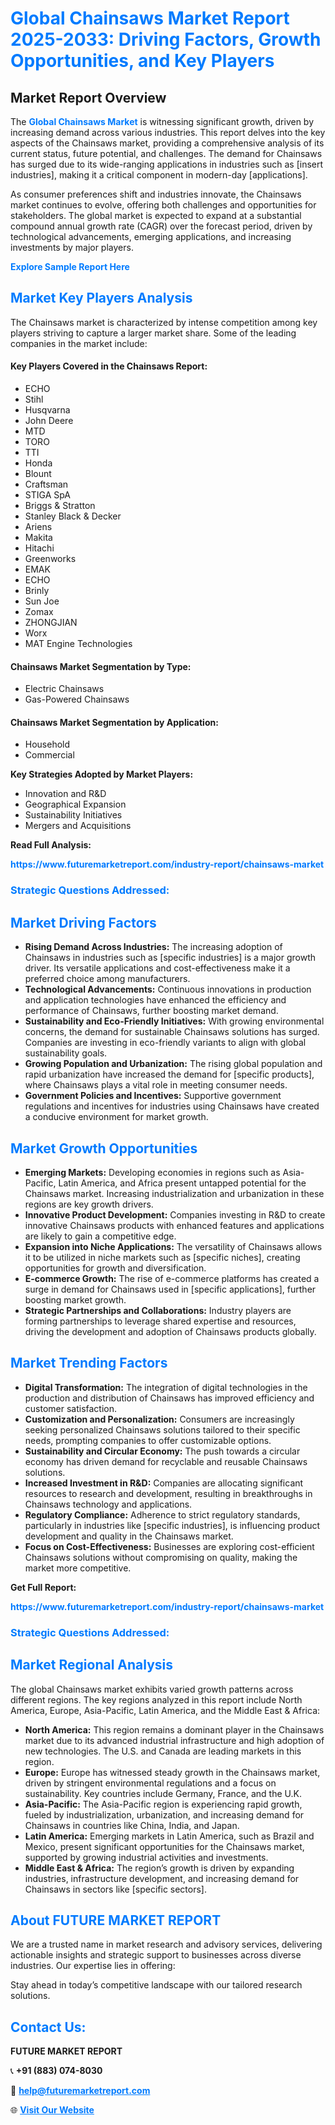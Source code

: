 <h1 style="color: #007BFF;">Global Chainsaws Market Report 2025-2033: Driving Factors, Growth Opportunities, and Key Players</h1>

<section id="overview">
<h2>Market Report Overview</h2>
<p>The <a href="https://www.futuremarketreport.com/industry-report/chainsaws-market" style="color: #007BFF; text-decoration: none;"><strong>Global Chainsaws Market</strong></a> is witnessing significant growth, driven by increasing demand across various industries. This report delves into the key aspects of the Chainsaws market, providing a comprehensive analysis of its current status, future potential, and challenges. The demand for Chainsaws has surged due to its wide-ranging applications in industries such as [insert industries], making it a critical component in modern-day [applications].</p>
<p>As consumer preferences shift and industries innovate, the Chainsaws market continues to evolve, offering both challenges and opportunities for stakeholders. The global market is expected to expand at a substantial compound annual growth rate (CAGR) over the forecast period, driven by technological advancements, emerging applications, and increasing investments by major players.</p>
</section>

<section id="overview">
<p><a href="https://www.futuremarketreport.com/request-sample/reportId=60369" style="color: #007BFF; text-decoration: none;"><strong>Explore Sample Report Here</strong></a></p>
</section>

<section id="key-players">
<h2 style="color: #007BFF;">Market Key Players Analysis</h2>
<p>The Chainsaws market is characterized by intense competition among key players striving to capture a larger market share. Some of the leading companies in the market include:</p>
<h4>Key Players Covered in the Chainsaws Report:</h4>
<ul><li>ECHO</li><li>Stihl</li><li>Husqvarna</li><li>John Deere</li><li>MTD</li><li>TORO</li><li>TTI</li><li>Honda</li><li>Blount</li><li>Craftsman</li><li>STIGA SpA</li><li>Briggs &amp; Stratton</li><li>Stanley Black &amp; Decker</li><li>Ariens</li><li>Makita</li><li>Hitachi</li><li>Greenworks</li><li>EMAK</li><li>ECHO</li><li>Brinly</li><li>Sun Joe</li><li>Zomax</li><li>ZHONGJIAN</li><li>Worx</li><li>MAT Engine Technologies</li></ul>
<h4>Chainsaws Market Segmentation by Type:</h4>
<ul><li>Electric Chainsaws</li><li>Gas-Powered Chainsaws</li></ul>

<h4>Chainsaws Market Segmentation by Application:</h4>
<ul><li>Household</li><li>Commercial</li></ul>
<p><strong>Key Strategies Adopted by Market Players:</strong></p>
<ul>
<li>Innovation and R&D</li>
<li>Geographical Expansion</li>
<li>Sustainability Initiatives</li>
<li>Mergers and Acquisitions</li>
</ul>
</section>

<section>
<p><strong>Read Full Analysis: </strong></p><a href="https://www.futuremarketreport.com/industry-report/chainsaws-market" style="color: #007BFF; text-decoration: none;"><strong>https://www.futuremarketreport.com/industry-report/chainsaws-market</strong></a>
<h3 style="color: #007BFF;">Strategic Questions Addressed:</h3>
</section>

<section id="driving-factors">
<h2 style="color: #007BFF;">Market Driving Factors</h2>
<ul>
<li><strong>Rising Demand Across Industries:</strong> The increasing adoption of Chainsaws in industries such as [specific industries] is a major growth driver. Its versatile applications and cost-effectiveness make it a preferred choice among manufacturers.</li>
<li><strong>Technological Advancements:</strong> Continuous innovations in production and application technologies have enhanced the efficiency and performance of Chainsaws, further boosting market demand.</li>
<li><strong>Sustainability and Eco-Friendly Initiatives:</strong> With growing environmental concerns, the demand for sustainable Chainsaws solutions has surged. Companies are investing in eco-friendly variants to align with global sustainability goals.</li>
<li><strong>Growing Population and Urbanization:</strong> The rising global population and rapid urbanization have increased the demand for [specific products], where Chainsaws plays a vital role in meeting consumer needs.</li>
<li><strong>Government Policies and Incentives:</strong> Supportive government regulations and incentives for industries using Chainsaws have created a conducive environment for market growth.</li>
</ul>
</section>

<section id="growth-opportunities">
<h2 style="color: #007BFF;">Market Growth Opportunities</h2>
<ul>
<li><strong>Emerging Markets:</strong> Developing economies in regions such as Asia-Pacific, Latin America, and Africa present untapped potential for the Chainsaws market. Increasing industrialization and urbanization in these regions are key growth drivers.</li>
<li><strong>Innovative Product Development:</strong> Companies investing in R&D to create innovative Chainsaws products with enhanced features and applications are likely to gain a competitive edge.</li>
<li><strong>Expansion into Niche Applications:</strong> The versatility of Chainsaws allows it to be utilized in niche markets such as [specific niches], creating opportunities for growth and diversification.</li>
<li><strong>E-commerce Growth:</strong> The rise of e-commerce platforms has created a surge in demand for Chainsaws used in [specific applications], further boosting market growth.</li>
<li><strong>Strategic Partnerships and Collaborations:</strong> Industry players are forming partnerships to leverage shared expertise and resources, driving the development and adoption of Chainsaws products globally.</li>
</ul>
</section>

<section id="trending-factors">
<h2 style="color: #007BFF;">Market Trending Factors</h2>
<ul>
<li><strong>Digital Transformation:</strong> The integration of digital technologies in the production and distribution of Chainsaws has improved efficiency and customer satisfaction.</li>
<li><strong>Customization and Personalization:</strong> Consumers are increasingly seeking personalized Chainsaws solutions tailored to their specific needs, prompting companies to offer customizable options.</li>
<li><strong>Sustainability and Circular Economy:</strong> The push towards a circular economy has driven demand for recyclable and reusable Chainsaws solutions.</li>
<li><strong>Increased Investment in R&D:</strong> Companies are allocating significant resources to research and development, resulting in breakthroughs in Chainsaws technology and applications.</li>
<li><strong>Regulatory Compliance:</strong> Adherence to strict regulatory standards, particularly in industries like [specific industries], is influencing product development and quality in the Chainsaws market.</li>
<li><strong>Focus on Cost-Effectiveness:</strong> Businesses are exploring cost-efficient Chainsaws solutions without compromising on quality, making the market more competitive.</li>
</ul>
</section>

<section>
<p><strong>Get Full Report: </strong></p><a href="https://www.futuremarketreport.com/industry-report/chainsaws-market" style="color: #007BFF; text-decoration: none;"><strong>https://www.futuremarketreport.com/industry-report/chainsaws-market</strong></a>
<h3 style="color: #007BFF;">Strategic Questions Addressed:</h3>
</section>


<section id="regional-analysis">
<h2 style="color: #007BFF;">Market Regional Analysis</h2>
<p>The global Chainsaws market exhibits varied growth patterns across different regions. The key regions analyzed in this report include North America, Europe, Asia-Pacific, Latin America, and the Middle East & Africa:</p>
<ul>
<li><strong>North America:</strong> This region remains a dominant player in the Chainsaws market due to its advanced industrial infrastructure and high adoption of new technologies. The U.S. and Canada are leading markets in this region.</li>
<li><strong>Europe:</strong> Europe has witnessed steady growth in the Chainsaws market, driven by stringent environmental regulations and a focus on sustainability. Key countries include Germany, France, and the U.K.</li>
<li><strong>Asia-Pacific:</strong> The Asia-Pacific region is experiencing rapid growth, fueled by industrialization, urbanization, and increasing demand for Chainsaws in countries like China, India, and Japan.</li>
<li><strong>Latin America:</strong> Emerging markets in Latin America, such as Brazil and Mexico, present significant opportunities for the Chainsaws market, supported by growing industrial activities and investments.</li>
<li><strong>Middle East & Africa:</strong> The region’s growth is driven by expanding industries, infrastructure development, and increasing demand for Chainsaws in sectors like [specific sectors].</li>
</ul>
</section>

<footer>
<h2 style="color: #007BFF;">About FUTURE MARKET REPORT</h2>
<p>We are a trusted name in market research and advisory services, delivering actionable insights and strategic support to businesses across diverse industries. Our expertise lies in offering:</p>

<p>Stay ahead in today’s competitive landscape with our tailored research solutions.</p>

<h2 style="color: #007BFF;">Contact Us:</h2>
<p><strong>FUTURE MARKET REPORT</strong></p>
<p>📞 <strong>+91 (883) 074-8030</strong></p>
<p>📧 <strong><a href="mailto:help@futuremarketreport.com" style="color: #007BFF;">help@futuremarketreport.com</a></strong></p>
<p>🌐 <strong><a href="https://www.futuremarketreport.com/" style="color: #007BFF;">Visit Our Website</a></strong></p>
</footer>